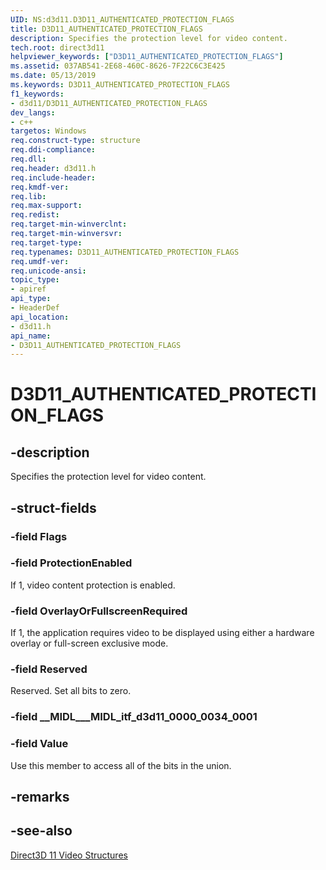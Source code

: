 ```yaml
---
UID: NS:d3d11.D3D11_AUTHENTICATED_PROTECTION_FLAGS
title: D3D11_AUTHENTICATED_PROTECTION_FLAGS
description: Specifies the protection level for video content.
tech.root: direct3d11
helpviewer_keywords: ["D3D11_AUTHENTICATED_PROTECTION_FLAGS"]
ms.assetid: 037AB541-2E68-460C-8626-7F22C6C3E425
ms.date: 05/13/2019
ms.keywords: D3D11_AUTHENTICATED_PROTECTION_FLAGS
f1_keywords:
- d3d11/D3D11_AUTHENTICATED_PROTECTION_FLAGS
dev_langs:
- c++
targetos: Windows
req.construct-type: structure
req.ddi-compliance: 
req.dll: 
req.header: d3d11.h
req.include-header: 
req.kmdf-ver: 
req.lib: 
req.max-support: 
req.redist: 
req.target-min-winverclnt: 
req.target-min-winversvr: 
req.target-type: 
req.typenames: D3D11_AUTHENTICATED_PROTECTION_FLAGS
req.umdf-ver: 
req.unicode-ansi: 
topic_type:
- apiref
api_type:
- HeaderDef
api_location:
- d3d11.h
api_name:
- D3D11_AUTHENTICATED_PROTECTION_FLAGS
---
```


# D3D11_AUTHENTICATED_PROTECTION_FLAGS

## -description

Specifies the protection level for video content.

## -struct-fields

### -field Flags

### -field ProtectionEnabled

If 1, video content protection is enabled.

### -field OverlayOrFullscreenRequired

If 1, the application requires video to be displayed using either a hardware overlay or full-screen exclusive mode.

### -field Reserved

Reserved. Set all bits to zero.

### -field __MIDL___MIDL_itf_d3d11_0000_0034_0001

### -field Value

Use this member to access all of the bits in the union.

## -remarks

## -see-also

<a href="https://docs.microsoft.com/windows/desktop/medfound/direct3d-11-video-structures">Direct3D 11 Video Structures</a>
